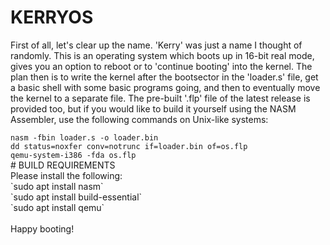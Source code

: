 # KERRYOS

<p>First of all, let's clear up the name. 'Kerry' was just a name I thought of randomly.
This is an operating system which boots up in 16-bit real mode, gives you an option to
reboot or to 'continue booting' into the kernel. The plan then is to write the kernel
after the bootsector in the 'loader.s' file, get a basic shell with some basic programs
going, and then to eventually move the kernel to a separate file. The pre-built '.flp'
file of the latest release is provided too, but if you would like to build it yourself
using the NASM Assembler, use the following commands on Unix-like systems:</p>
<code>nasm -fbin loader.s -o loader.bin</code>
<br>
<code>dd status=noxfer conv=notrunc if=loader.bin of=os.flp</code>
<br>
<code>qemu-system-i386 -fda os.flp</code>
<br>
# BUILD REQUIREMENTS
<br>
Please install the following:
<br>
`sudo apt install nasm`
<br>
`sudo apt install build-essential`
<br>
`sudo apt install qemu`
<br>
<br>
Happy booting!
